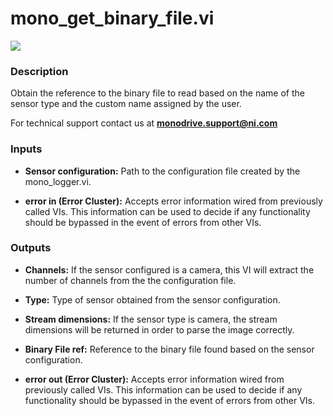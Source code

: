 # mono_get_binary_file.vi

<p class="img_container">
<img class="lg_img" src="../mono_get_binary_file.png"/>
</p>

### Description

Obtain the reference to the binary file to read based on the name of the sensor type and the custom name assigned by the user. 

For technical support contact us at <b>monodrive.support@ni.com</b>  

### Inputs

- **Sensor configuration:**  Path to the configuration file created by the mono_logger.vi.
 

- **error in (Error Cluster):** Accepts error information wired from previously called VIs. This information can be used to decide if any functionality should be bypassed in the event of errors from other VIs. 

### Outputs

- **Channels:**  If the sensor configured is a camera, this VI will
extract the number of channels from the the configuration
file.
 

- **Type:**  Type of sensor obtained from the sensor configuration.
 

- **Stream dimensions:**  If the sensor type is camera, the stream dimensions will be returned in order to parse the image correctly.
 

- **Binary File ref:**  Reference to the binary file found based on the sensor
configuration.
 

- **error out (Error Cluster):** Accepts error information wired from previously called VIs. This information can be used to decide if any functionality should be bypassed in the event of errors from other VIs. 

<p>&nbsp;</p>
